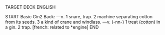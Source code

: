 TARGET DECK
ENGLISH

START
Basic
Gin2
Back: —n. 1 snare, trap. 2 machine separating cotton from its seeds. 3 a kind of crane and windlass. —v. (-nn-) 1 treat (cotton) in a gin. 2 trap. [french: related to *engine]
END
